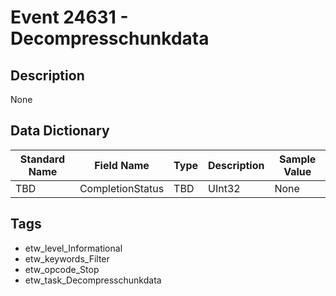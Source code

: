 # Event 24631 - Decompresschunkdata

## Description
None

## Data Dictionary
|Standard Name|Field Name|Type|Description|Sample Value|
|---|---|---|---|---|
|TBD|CompletionStatus|TBD|UInt32|None|None|

## Tags
* etw_level_Informational
* etw_keywords_Filter
* etw_opcode_Stop
* etw_task_Decompresschunkdata